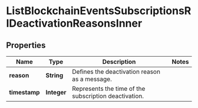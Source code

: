 

# ListBlockchainEventsSubscriptionsRIDeactivationReasonsInner


## Properties

| Name | Type | Description | Notes |
|------------ | ------------- | ------------- | -------------|
|**reason** | **String** | Defines the deactivation reason as a message. |  |
|**timestamp** | **Integer** | Represents the time of the subscription deactivation. |  |



